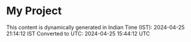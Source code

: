 # My Project

This content is dynamically generated in Indian Time (IST): 2024-04-25 21:14:12 IST
Converted to UTC: 2024-04-25 15:44:12 UTC
